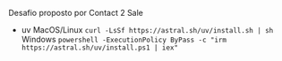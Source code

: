 Desafio proposto por Contact 2 Sale

- uv
MacOS/Linux `curl -LsSf https://astral.sh/uv/install.sh | sh`
Windows `powershell -ExecutionPolicy ByPass -c "irm https://astral.sh/uv/install.ps1 | iex"`